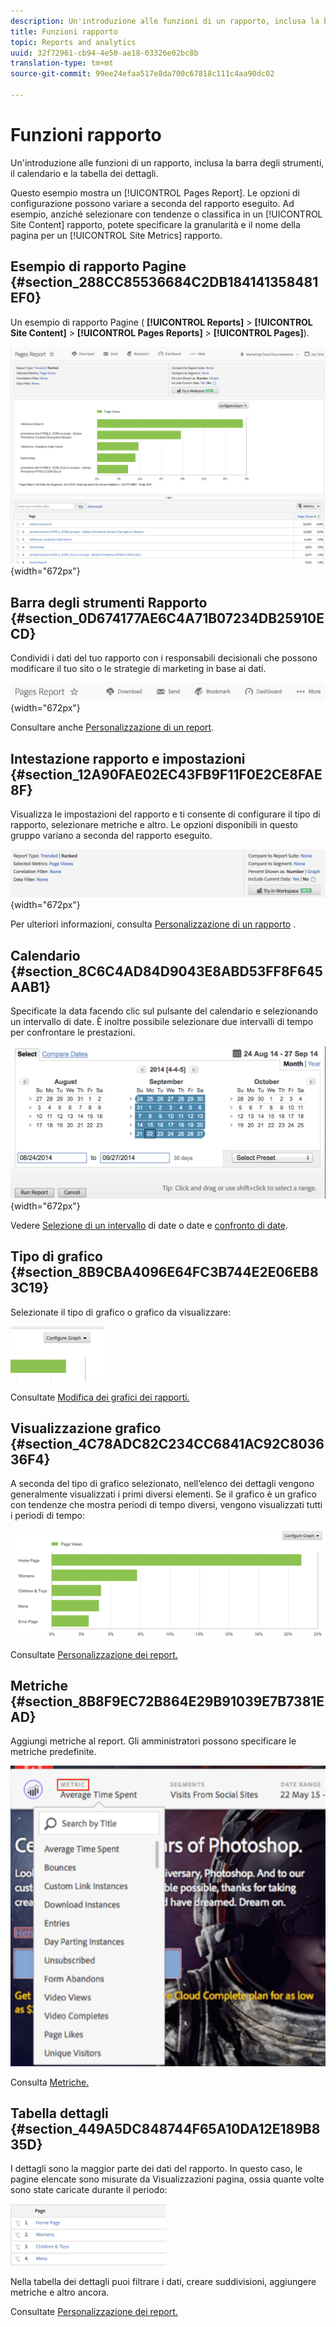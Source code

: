 ```yaml
---
description: Un'introduzione alle funzioni di un rapporto, inclusa la barra degli strumenti, il calendario e la tabella dei dettagli.
title: Funzioni rapporto
topic: Reports and analytics
uuid: 32f72961-cb94-4e50-ae18-03326e02bc8b
translation-type: tm+mt
source-git-commit: 99ee24efaa517e8da700c67818c111c4aa90dc02

---
```



# Funzioni rapporto

Un'introduzione alle funzioni di un rapporto, inclusa la barra degli strumenti, il calendario e la tabella dei dettagli.

Questo esempio mostra un [!UICONTROL Pages Report]. Le opzioni di configurazione possono variare a seconda del rapporto eseguito. Ad esempio, anziché selezionare con tendenze o classifica in un [!UICONTROL Site Content] rapporto, potete specificare la granularità e il nome della pagina per un [!UICONTROL Site Metrics] rapporto.

## Esempio di rapporto Pagine {#section_288CC85536684C2DB184141358481EF0}

Un esempio di rapporto Pagine ( **[!UICONTROL Reports]** &gt; **[!UICONTROL Site Content]** &gt; **[!UICONTROL Pages Reports]** &gt; **[!UICONTROL Pages]**).

![](assets/pages_report.png){width="672px"}

## Barra degli strumenti Rapporto {#section_0D674177AE6C4A71B07234DB25910ECD}

Condividi i dati del tuo rapporto con i responsabili decisionali che possono modificare il tuo sito o le strategie di marketing in base ai dati.

![](assets/toolbar.png){width="672px"}

Consultare anche [Personalizzazione di un report](/help/analyze/reports-analytics/reports-customize/customizing-reports-overview.md).

## Intestazione rapporto e impostazioni {#section_12A90FAE02EC43FB9F11F0E2CE8FAE8F}

Visualizza le impostazioni del rapporto e ti consente di configurare il tipo di rapporto, selezionare metriche e altro. Le opzioni disponibili in questo gruppo variano a seconda del rapporto eseguito.

![](assets/settings_header.png){width="672px"}

Per ulteriori informazioni, consulta [Personalizzazione di un rapporto](/help/analyze/reports-analytics/reports-customize/customizing-reports-overview.md) .

## Calendario {#section_8C6C4AD84D9043E8ABD53FF8F645AAB1}

Specificate la data facendo clic sul pulsante del calendario e selezionando un intervallo di date. È inoltre possibile selezionare due intervalli di tempo per confrontare le prestazioni.

![](assets/calendar_large.png){width="672px"}

Vedere [Selezione di un intervallo](/help/analyze/reports-analytics/reports-customize/customizing-reports-overview.md) di date o date e [confronto di date](/help/analyze/reports-analytics/reports-customize/customizing-reports-overview.md).

## Tipo di grafico {#section_8B9CBA4096E64FC3B744E2E06EB83C19}

Selezionate il tipo di grafico o grafico da visualizzare:

![](assets/graph_type.png)

Consultate [Modifica dei grafici dei rapporti.](/help/analyze/reports-analytics/reports-customize/t-reports-graphs.md)

## Visualizzazione grafico {#section_4C78ADC82C234CC6841AC92C803636F4}

A seconda del tipo di grafico selezionato, nell’elenco dei dettagli vengono generalmente visualizzati i primi diversi elementi. Se il grafico è un grafico con tendenze che mostra periodi di tempo diversi, vengono visualizzati tutti i periodi di tempo:

![](assets/graph.png)

Consultate [Personalizzazione dei report.](/help/analyze/reports-analytics/reports-customize/customizing-reports-overview.md)

## Metriche {#section_8B8F9EC72B864E29B91039E7B7381EAD}

Aggiungi metriche al report. Gli amministratori possono specificare le metriche predefinite.

![](assets/metrics.png)

Consulta [Metriche.](/help/analyze/reports-analytics/metrics.md)

## Tabella dettagli {#section_449A5DC848744F65A10DA12E189B835D}

I dettagli sono la maggior parte dei dati del rapporto. In questo caso, le pagine elencate sono misurate da Visualizzazioni pagina, ossia quante volte sono state caricate durante il periodo:

![](assets/detail.png)

Nella tabella dei dettagli puoi filtrare i dati, creare suddivisioni, aggiungere metriche e altro ancora.

Consultate [Personalizzazione dei report.](/help/analyze/reports-analytics/reports-customize/customizing-reports-overview.md)
